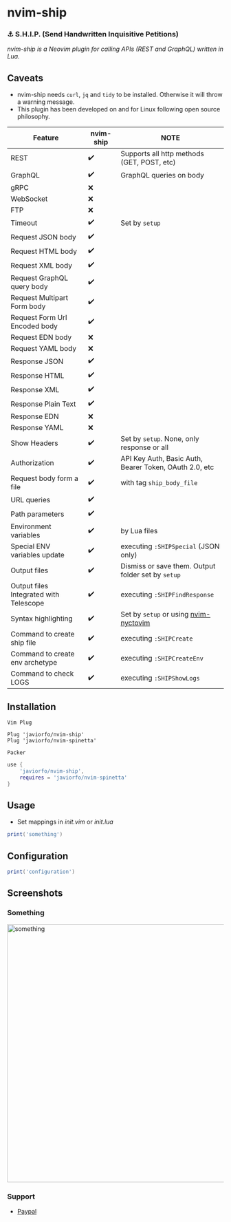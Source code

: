 # nvim-ship
### :anchor: S.H.I.P. (Send Handwritten Inquisitive Petitions)
*nvim-ship is a Neovim plugin for calling APIs (REST and GraphQL) written in Lua.*

## Caveats
- nvim-ship needs `curl`, `jq` and `tidy` to be installed. Otherwise it will throw a warning message. 
- This plugin has been developed on and for Linux following open source philosophy.

| Feature | nvim-ship | NOTE |
| ------- | ------------- | ---- |
| REST | :heavy_check_mark: | Supports all http methods (GET, POST, etc) |
| GraphQL | :heavy_check_mark: | GraphQL queries on body |
| gRPC | :x: |  |
| WebSocket | :x: |  |
| FTP | :x: |  |
| Timeout | :heavy_check_mark: | Set by `setup` |
| Request JSON body | :heavy_check_mark: |  |
| Request HTML body | :heavy_check_mark: |  |
| Request XML body | :heavy_check_mark: |  |
| Request GraphQL query body | :heavy_check_mark: |  |
| Request Multipart Form body | :heavy_check_mark: |  |
| Request Form Url Encoded body | :heavy_check_mark: |  |
| Request EDN body | :x: |  |
| Request YAML body | :x: |  |
| Response JSON | :heavy_check_mark: |  |
| Response HTML | :heavy_check_mark: |  |
| Response XML | :heavy_check_mark: |  |
| Response Plain Text | :heavy_check_mark: |  |
| Response EDN | :x: |  |
| Response YAML | :x: |  |
| Show Headers | :heavy_check_mark: | Set by `setup`. None, only response or all |
| Authorization | :heavy_check_mark: | API Key Auth, Basic Auth, Bearer Token, OAuth 2.0, etc |
| Request body form a file | :heavy_check_mark: | with tag `ship_body_file` |
| URL queries | :heavy_check_mark: |  |
| Path parameters | :heavy_check_mark: |  |
| Environment variables | :heavy_check_mark: | by Lua files |
| Special ENV variables update | :heavy_check_mark: | executing `:SHIPSpecial` (JSON only) |
| Output files | :heavy_check_mark: | Dismiss or save them. Output folder set by `setup` |
| Output files Integrated with Telescope | :heavy_check_mark: | executing `:SHIPFindResponse` |
| Syntax highlighting | :heavy_check_mark: | Set by `setup` or using [nvim-nyctovim](https://github.com/javiorfo/nvim-nyctovim) |
| Command to create ship file | :heavy_check_mark: | executing `:SHIPCreate` |
| Command to create env archetype | :heavy_check_mark: | executing `:SHIPCreateEnv` |
| Command to check LOGS | :heavy_check_mark: | executing `:SHIPShowLogs` |

 ## Installation
`Vim Plug`
```vim
Plug 'javiorfo/nvim-ship'
Plug 'javiorfo/nvim-spinetta'
```
`Packer`
```lua
use {
    'javiorfo/nvim-ship',
    requires = 'javiorfo/nvim-spinetta'
}
```

## Usage
- Set mappings in *init.vim* or *init.lua*
```lua
print('something')
```

## Configuration
```lua
print('configuration')
```

## Screenshots
### Something

<img src="" alt="something" style="width:600px;"/>

### Support
- [Paypal](https://www.paypal.com/donate/?hosted_button_id=9BFAD3RVEZNQ2)
